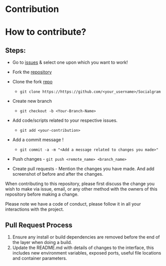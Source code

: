 # Contribution

# How to contribute?

## Steps:
  

  -  Go to [issues](https://github.com/shelcia/Socialgram/issues) & select one upon which you want to work!
  
  -  Fork the [repository](https://github.com/shelcia/Socialgram)
  
  -  Clone the fork [repo](https://github.com/<your_username>/Socialgram)
     - `git clone https://https://github.com/<your_username>/Socialgram`
    
  -  Create new branch
     - `git checkout -b <Your-Branch-Name>`
  
  -  Add code/scripts related to your respective issues.
     - `git add <your-contribution>`
 
  -  Add a commit message !
     - `git commit -a -m "<Add a message related to changes you made>"`

  -  Push changes
    - `git push <remote_name> <branch_name>`

 
  -  Create pull requests
    - Mention the changes you have made. And add screenshot of before and after the changes.


When contributing to this repository, please first discuss the change you wish to make via issue,
email, or any other method with the owners of this repository before making a change. 

Please note we have a code of conduct, please follow it in all your interactions with the project.

## Pull Request Process

1. Ensure any install or build dependencies are removed before the end of the layer when doing a 
   build.
2. Update the README.md with details of changes to the interface, this includes new environment 
   variables, exposed ports, useful file locations and container parameters.



